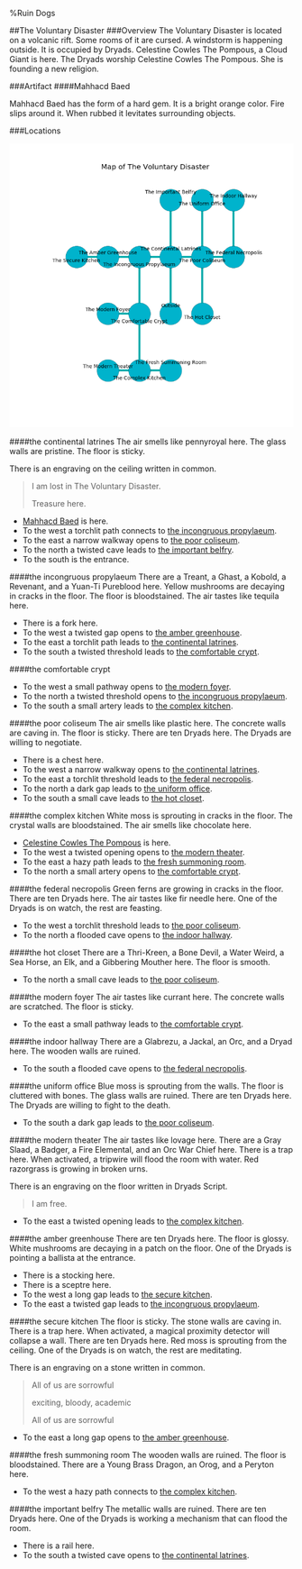 %Ruin Dogs

##The Voluntary Disaster
###Overview
The Voluntary Disaster is located on a volcanic rift. Some rooms of it are cursed. A windstorm is happening outside. It is occupied by Dryads. <a name="Celestine-Cowles-The-Pompous"></a>Celestine Cowles The Pompous, a Cloud Giant is here. The Dryads worship Celestine Cowles The Pompous. She  is founding a new religion. 



###Artifact
####<a name="Mahhacd-Baed"></a>Mahhacd Baed


Mahhacd Baed has the form of a hard gem. It is a bright orange color. Fire slips around it. When rubbed it levitates surrounding objects. 





###Locations


![](../v2/images/The-Voluntary-Disaster.png)

####<a name="the-continental-latrines"></a>the continental latrines
The air smells like pennyroyal here. The glass walls are pristine. The floor is sticky. 

There is an engraving on the ceiling written in common. 

> I am lost in The Voluntary Disaster.
>
> Treasure here.
>


* [Mahhacd Baed](#Mahhacd-Baed) is here.
* To the west a torchlit path connects to [the incongruous propylaeum](#the-incongruous-propylaeum).
* To the east a narrow walkway opens to [the poor coliseum](#the-poor-coliseum).
* To the north a twisted cave leads to [the important belfry](#the-important-belfry).
* To the south is the entrance.


####<a name="the-incongruous-propylaeum"></a>the incongruous propylaeum
There are a Treant, a Ghast, a Kobold, a Revenant, and a Yuan-Ti Pureblood here. Yellow mushrooms are decaying in cracks in the floor. The floor is bloodstained. The air tastes like tequila here. 



* There is a fork here.
* To the west a twisted gap opens to [the amber greenhouse](#the-amber-greenhouse).
* To the east a torchlit path leads to [the continental latrines](#the-continental-latrines).
* To the south a twisted threshold leads to [the comfortable crypt](#the-comfortable-crypt).


####<a name="the-comfortable-crypt"></a>the comfortable crypt




* To the west a small pathway opens to [the modern foyer](#the-modern-foyer).
* To the north a twisted threshold opens to [the incongruous propylaeum](#the-incongruous-propylaeum).
* To the south a small artery leads to [the complex kitchen](#the-complex-kitchen).


####<a name="the-poor-coliseum"></a>the poor coliseum
The air smells like plastic here. The concrete walls are caving in. The floor is sticky. There are ten Dryads here. The Dryads are willing to negotiate. 



* There is a chest here.
* To the west a narrow walkway opens to [the continental latrines](#the-continental-latrines).
* To the east a torchlit threshold leads to [the federal necropolis](#the-federal-necropolis).
* To the north a dark gap leads to [the uniform office](#the-uniform-office).
* To the south a small cave leads to [the hot closet](#the-hot-closet).


####<a name="the-complex-kitchen"></a>the complex kitchen
White moss is sprouting in cracks in the floor. The crystal walls are bloodstained. The air smells like chocolate here. 



* [Celestine Cowles The Pompous](#Celestine-Cowles-The-Pompous) is here.
* To the west a twisted opening opens to [the modern theater](#the-modern-theater).
* To the east a hazy path leads to [the fresh summoning room](#the-fresh-summoning-room).
* To the north a small artery opens to [the comfortable crypt](#the-comfortable-crypt).


####<a name="the-federal-necropolis"></a>the federal necropolis
Green ferns are growing in cracks in the floor. There are ten Dryads here. The air tastes like fir needle here. One of the Dryads is on watch, the rest are feasting. 



* To the west a torchlit threshold leads to [the poor coliseum](#the-poor-coliseum).
* To the north a flooded cave opens to [the indoor hallway](#the-indoor-hallway).


####<a name="the-hot-closet"></a>the hot closet
There are a Thri-Kreen, a Bone Devil, a Water Weird, a Sea Horse, an Elk, and a Gibbering Mouther here. The floor is smooth. 



* To the north a small cave leads to [the poor coliseum](#the-poor-coliseum).


####<a name="the-modern-foyer"></a>the modern foyer
The air tastes like currant here. The concrete walls are scratched. The floor is sticky. 



* To the east a small pathway leads to [the comfortable crypt](#the-comfortable-crypt).


####<a name="the-indoor-hallway"></a>the indoor hallway
There are a Glabrezu, a Jackal, an Orc, and a Dryad here. The wooden walls are ruined. 



* To the south a flooded cave opens to [the federal necropolis](#the-federal-necropolis).


####<a name="the-uniform-office"></a>the uniform office
Blue moss is sprouting from the walls. The floor is cluttered with bones. The glass walls are ruined. There are ten Dryads here. The Dryads are willing to fight to the death. 



* To the south a dark gap leads to [the poor coliseum](#the-poor-coliseum).


####<a name="the-modern-theater"></a>the modern theater
The air tastes like lovage here. There are a Gray Slaad, a Badger, a Fire Elemental, and an Orc War Chief here. There is a trap here. When activated, a tripwire will flood the room with water. Red razorgrass is growing in broken urns. 

There is an engraving on the floor written in Dryads Script. 

> I am free.
>


* To the east a twisted opening leads to [the complex kitchen](#the-complex-kitchen).


####<a name="the-amber-greenhouse"></a>the amber greenhouse
There are ten Dryads here. The floor is glossy. White mushrooms are decaying in a patch on the floor. One of the Dryads is pointing a ballista at the entrance. 



* There is a stocking here.
* There is a sceptre here.
* To the west a long gap leads to [the secure kitchen](#the-secure-kitchen).
* To the east a twisted gap leads to [the incongruous propylaeum](#the-incongruous-propylaeum).


####<a name="the-secure-kitchen"></a>the secure kitchen
The floor is sticky. The stone walls are caving in. There is a trap here. When activated, a magical proximity detector will collapse a wall. There are ten Dryads here. Red moss is sprouting from the ceiling. One of the Dryads is on watch, the rest are meditating. 

There is an engraving on a stone written in common. 

> All of us are sorrowful
>
> exciting, bloody, academic
>
> All of us are sorrowful
>


* To the east a long gap opens to [the amber greenhouse](#the-amber-greenhouse).


####<a name="the-fresh-summoning-room"></a>the fresh summoning room
The wooden walls are ruined. The floor is bloodstained. There are a Young Brass Dragon, an Orog, and a Peryton here. 



* To the west a hazy path connects to [the complex kitchen](#the-complex-kitchen).


####<a name="the-important-belfry"></a>the important belfry
The metallic walls are ruined. There are ten Dryads here. One of the Dryads is working a mechanism that can flood the room. 



* There is a rail here.
* To the south a twisted cave opens to [the continental latrines](#the-continental-latrines).


